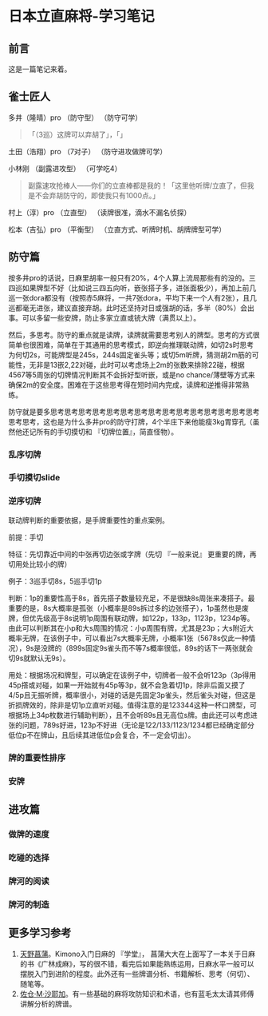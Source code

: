 # 日本立直麻将-学习笔记

## 前言

这是一篇笔记来着。

## 雀士匠人

多井（隆晴）pro			（防守型）		（防守可学）

> 「（3巡）这牌可以弃胡了」，「」

土田（浩翔）pro			（7对子）		（防守进攻做牌可学）

> 

小林刚					（副露进攻型）	（可学吃4）

> 副露速攻抢棒人——你们的立直棒都是我的！「这里他听牌/立直了，但我是不会弃胡防守的，即使我只有1000点。」

村上（淳）pro			（立直型）		（读牌很准，滴水不漏名侦探）

>

松本（吉弘）pro			（平衡型）		（立直方式、听牌时机、胡牌牌型可学）

>

## 防守篇

按多井pro的话说，日麻里胡率一般只有20%，4个人算上流局那些有的没的。三四巡如果牌型不好（比如说三四五向听，嵌张搭子多，进张面极少），再加上前几巡一张dora都没有（按照赤5麻将，一共7张dora，平均下来一个人有2张），且几巡都毫无进张，建议直接弃胡。此时还坚持对日或强胡的话，多半（80%）会出事。可以多留一些安牌，防止多家立直或铳大牌（满贯以上）。

然后，多思考。防守的重点就是读牌，读牌就需要思考别人的牌型。思考的方式很简单也很困难，简单在于其通用的思考模式，即逆向推理联动牌，如切2s时思考为何切2s，可能牌型是245s，244s固定雀头等；或切5m听牌，猜测胡2m筋的可能性，无非是13嵌2,22对碰，此时可以考虑场上2m的张数来排除22碰，根据4567等5周张的切牌情况判断其不会拆好型听嵌，或是no chance/薄壁等方式来确保2m的安全度。困难在于这些思考得在短时间内完成，读牌和逆推得非常熟练。

防守就是要多思考思考思考思考思考思考思考思考思考思考思考思考思考思考思考思考思考，这也是为什么多井pro的防守打牌，4个半庄下来他能瘦3kg胃穿孔（虽然他还记所有的手切摸切和 『切牌位置』，简直怪物）。

### 乱序切牌


### 手切摸切slide


### 逆序切牌

联动牌判断的重要依据，是手牌重要性的重点案例。

前提：手切

特征：先切靠近中间的中张再切边张或字牌（先切 『一般来说』 更重要的牌，再切用处比较小的牌）

例子：3巡手切8s，5巡手切1p

判断：1p的重要性高于8s，首先搭子数量较充足，不是很缺8s周张来凑搭子。最重要的是，8s大概率是孤张（小概率是89s拆过多的边张搭子），1p虽然也是废牌，但优先级高于8s说明1p周围有联动牌，如122p，133p，1123p，1234p等。由此可以判断其在小p和大s周围的情况：小p周围有牌，尤其是23p；大s附近大概率无牌，在该例子中，可以看出7s大概率无牌，小概率1张（5678s仅此一种情况），9s是没牌的（899s固定9s雀头而不等7s概率很低，89s的话下一两张就会切9s就默认无9s）。

用处：根据场况和牌型，可以确定在该例子中，切牌者一般不会听123p（3p得用45p撘或对碰，如果一开始就有45p等3p，就不会急着切1p，除非后面又摸了4/5p且无振听牌，概率很小，对碰的话是先固定3p雀头，然后雀头对碰，但这是折损牌效的，除非是切1p立直听对碰。值得注意的是123344这种一杯口牌型，可根据场上34p枚数进行辅助判断），且不会听89s且无高位s牌。由此还可以考虑进张的问题，789s好进，123p不好进（无论是122/133/1123/1234都已经确定部分低位p不在牌山，且后续其进低位p会复合，不一定会切出）。

### 牌的重要性排序


### 安牌



## 进攻篇


### 做牌的速度


### 吃碰的选择


### 牌河的阅读


### 牌河的制造


## 更多学习参考

1. [天野菖蒲](https://space.bilibili.com/131185/article)。Kimono入门日麻的 『学堂』， 菖蒲大大在上面写了一本关于日麻的书《广林成麻》，写的很不错，看完后如果能熟练运用，日麻水平一般可以摆脱入门到进阶的程度。此外还有一些牌谱分析、书籍解析、思考（何切）、随笔等。
1. [佐仓·M·沙耶加](https://space.bilibili.com/72960/article)。有一些基础的麻将攻防知识和术语，也有蓝毛太太请其师傅讲解分析的牌谱。